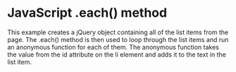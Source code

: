 # JavaScript .each() method

This example creates a jQuery object containing all of the list items from the page. The .each() method is then used to loop through the list items and run an anonymous function for each of them. The anonymous function takes the value from the id attribute on the li element and adds it to the text in the list item.
